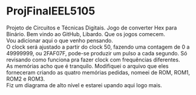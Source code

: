 # ProjFinalEEL5105
Projeto de Circuitos e Técnicas Digitais. Jogo de converter Hex para Binário. Bem vindo ao GitHub, Libardo. Que os jogos comecem.
<br>
Vou adicionar aqui o que venho pensando.
<br>
O clock será ajustado a partir do clock 50, fazendo uma contagem de 0 a 49999999, ou 2FAF07F, pode-se
produzir um pulso a cada segundo. Só revisando como funciona pra fazer clock com frequências diferentes.
<br>
As memórias acho que é tranquilo. Modifiquei o arquivo que eles forneceram criando as quatro memórias pedidas, nomeei de
ROM, ROM1, ROM2 e ROM3.
<br>
Fiz um diagrama de alto nível e estarei upando aqui logo mais.
